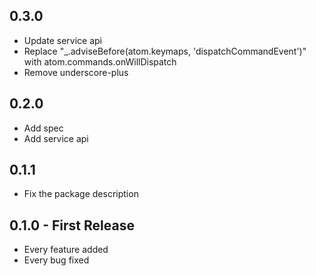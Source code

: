 ## 0.3.0
* Update service api
* Replace "\_.adviseBefore(atom.keymaps, 'dispatchCommandEvent')" with atom.commands.onWillDispatch
* Remove underscore-plus

## 0.2.0
* Add spec
* Add service api

## 0.1.1
* Fix the package description

## 0.1.0 - First Release
* Every feature added
* Every bug fixed
